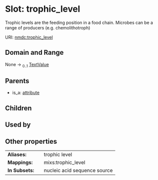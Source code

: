 
# Slot: trophic_level


Trophic levels are the feeding position in a food chain. Microbes can be a range of producers (e.g. chemolithotroph)

URI: [nmdc:trophic_level](https://microbiomedata/meta/trophic_level)


## Domain and Range

None &#8594;  <sub>0..1</sub> [TextValue](TextValue.md)

## Parents

 *  is_a: [attribute](attribute.md)

## Children


## Used by


## Other properties

|  |  |  |
| --- | --- | --- |
| **Aliases:** | | trophic level |
| **Mappings:** | | mixs:trophic_level |
| **In Subsets:** | | nucleic acid sequence source |

